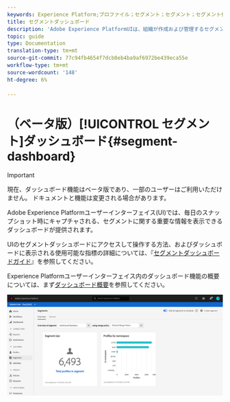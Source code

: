 ```yaml
---
keywords: Experience Platform;プロファイル；セグメント；セグメント；セグメント化；ユーザインターフェイス；UI；カスタマイズ；セグメントダッシュボード;ダッシュボード
title: セグメントダッシュボード
description: 'Adobe Experience PlatformUIは、組織が作成および管理するセグメントに関連する重要な指標を表示できるダッシュボードを提供します。 '
topic: guide
type: Documentation
translation-type: tm+mt
source-git-commit: 77c94fb4654f7dcb0eb4ba9af6972be439eca55e
workflow-type: tm+mt
source-wordcount: '148'
ht-degree: 6%

---
```



# （ベータ版）[!UICONTROL セグメント]ダッシュボード{#segment-dashboard}

>[!IMPORTANT]
>
>現在、ダッシュボード機能はベータ版であり、一部のユーザーはご利用いただけません。 ドキュメントと機能は変更される場合があります。

Adobe Experience Platformユーザーインターフェイス(UI)では、毎日のスナップショット時にキャプチャされる、セグメントに関する重要な情報を表示できるダッシュボードが提供されます。

UIのセグメントダッシュボードにアクセスして操作する方法、およびダッシュボードに表示される使用可能な指標の詳細については、『[セグメントダッシュボードガイド](../../dashboards/guides/segments.md)』を参照してください。

Experience Platformユーザーインターフェイス内のダッシュボード機能の概要については、まず[ダッシュボード概要](../../dashboards/home.md)を参照してください。

![](../images/ui/segment-dashboard/dashboard-overview.png)